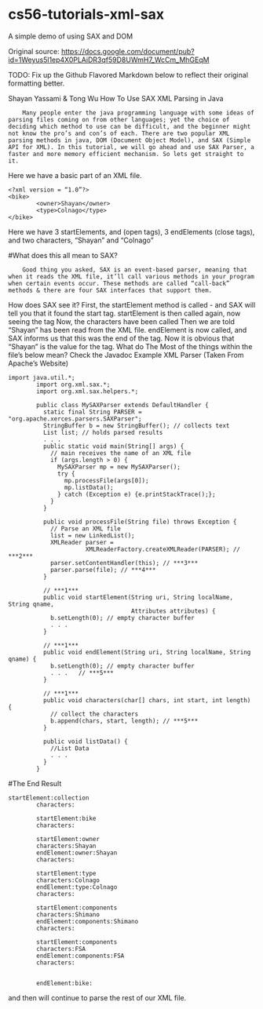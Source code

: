 cs56-tutorials-xml-sax
======================

A simple demo of using SAX and DOM

Original source: https://docs.google.com/document/pub?id=1Weyus5l1ep4X0PLAiDR3qf59D8UWmH7_WcCm_MhGEqM

TODO: Fix up the Github Flavored Markdown below to reflect their original formatting better. 


Shayan Yassami & Tong Wu
How To Use SAX XML Parsing in Java

        Many people enter the java programming language with some ideas of parsing files coming on from other languages; yet the choice of deciding which method to use can be difficult, and the beginner might not know the pro’s and con’s of each. There are two popular XML parsing methods in java, DOM (Document Object Model), and SAX (Simple API for XML). In this tutorial, we will go ahead and use SAX Parser, a faster and more memory efficient mechanism. So lets get straight to it.
 Here we have a basic part of an XML file.
```
<?xml version = “1.0”?>
<bike>
        <owner>Shayan</owner>
        <type>Colnago</type>
</bike>
```

Here we have 3 startElements, <bike> <owner> and <type> (open tags), 3 endElements </owner> </type> </bike> (close tags), and two characters, “Shayan” and “Colnago”

#What does this all mean to SAX?

        Good thing you asked, SAX is an event-based parser, meaning that when it reads the XML file, it’ll call various methods in your program when certain events occur. These methods are called “call-back” methods & there are four SAX interfaces that support them.
How does SAX see it?
First, the startElement method is called - and SAX will tell you that it found the <bike> start tag.
startElement is then called again, now seeing the <owner> tag
Now, the characters have been called
Then we are told “Shayan” has been read from the XML file.
endElement is now called, and SAX informs us that this was the end of the <owner> tag.
Now it is obvious that “Shayan” is the value for the <owner> tag.
What do The Most of the things within the file’s below mean?
Check the Javadoc 
Example XML Parser (Taken From Apache’s Website)
```
import java.util.*;
        import org.xml.sax.*;
        import org.xml.sax.helpers.*;
        
        public class MySAXParser extends DefaultHandler {
          static final String PARSER = "org.apache.xerces.parsers.SAXParser";
          StringBuffer b = new StringBuffer(); // collects text
          List list; // holds parsed results
          . . .
          public static void main(String[] args) {
            // main receives the name of an XML file 
            if (args.length > 0) {
              MySAXParser mp = new MySAXParser();
              try {
                mp.processFile(args[0]);
                mp.listData();
              } catch (Exception e) {e.printStackTrace();};
            }
          }  
          
          public void processFile(String file) throws Exception {
            // Parse an XML file 
            list = new LinkedList();
            XMLReader parser = 
                      XMLReaderFactory.createXMLReader(PARSER); // ***2***
            parser.setContentHandler(this); // ***3***
            parser.parse(file); // ***4***
          }
          
          // ***1*** 
          public void startElement(String uri, String localName, String qname, 
                                   Attributes attributes) {
            b.setLength(0); // empty character buffer
            . . .
          } 
          
          // ***1*** 
          public void endElement(String uri, String localName, String qname) { 
            b.setLength(0); // empty character buffer
            . . .   // ***5***
          }
        
          // ***1*** 
          public void characters(char[] chars, int start, int length) { 
            // collect the characters
            b.append(chars, start, length); // ***5***
          }
          
          public void listData() {
            //List Data
            . . .
          }  
        }      
```
#The End Result

```
startElement:collection
        characters:
          
        startElement:bike
        characters:
            
        startElement:owner
        characters:Shayan
        endElement:owner:Shayan
        characters:
            
        startElement:type
        characters:Colnago
        endElement:type:Colnago
        characters:
            
        startElement:components
        characters:Shimano
        endElement:components:Shimano
        characters:
            
        startElement:components
        characters:FSA
        endElement:components:FSA
        characters:
            
          
        endElement:bike:
```

and then will continue to parse the rest of our XML file.
